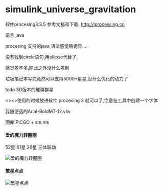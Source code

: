 # simulink_universe_gravitation


软件procesing3.3.5  参考文档和下载:  http://iprocessing.cn

语言 java 

procesing 支持的java 语法感觉略诡异....

没有找到circle语句,用ellipse代替了,

感觉差不多,除此之外没什么差别

垃圾笔记本写完竟然可以支持5000+星星,没什么优化的动力了

todo 3D版本的璀璨群星


<><>使用的时候放进软件 procesing 3 就可以了,注意在工具中创建一个字体 

我随便选的Arial-BoldMT-12.vlw

图库 PICGO + sm.ms



#### 爱的魔力转圈圈

52星 61星 26星 三体联动

![爱的魔力转圈圈](https://i.loli.net/2020/12/24/Apu7PrTfOLYMIXK.png)

#### 繁星点点

![繁星点点](https://i.loli.net/2020/12/24/rJkHl5QhjFdubVe.png)